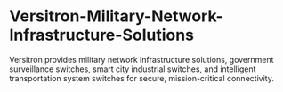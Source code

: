 # Versitron-Military-Network-Infrastructure-Solutions
Versitron provides military network infrastructure solutions, government surveillance switches, smart city industrial switches, and intelligent transportation system switches for secure, mission-critical connectivity.
